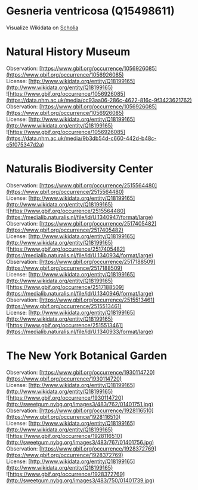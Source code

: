 
Gesneria ventricosa (Q15498611)
===============================
  
Visualize Wikidata on [Scholia](https://scholia.toolforge.org/taxon/Q15498611)
# Natural History Museum
  
Observation: [https://www.gbif.org/occurrence/1056926085](https://www.gbif.org/occurrence/1056926085)  
License: [http://www.wikidata.org/entity/Q18199165](http://www.wikidata.org/entity/Q18199165)  
![https://www.gbif.org/occurrence/1056926085](https://data.nhm.ac.uk/media/cc93aa06-286c-4622-816c-9f3423621762)  
Observation: [https://www.gbif.org/occurrence/1056926085](https://www.gbif.org/occurrence/1056926085)  
License: [http://www.wikidata.org/entity/Q18199165](http://www.wikidata.org/entity/Q18199165)  
![https://www.gbif.org/occurrence/1056926085](https://data.nhm.ac.uk/media/9b3db54d-c660-442d-b48c-c5f075347d2a)
# Naturalis Biodiversity Center
  
Observation: [https://www.gbif.org/occurrence/2515564480](https://www.gbif.org/occurrence/2515564480)  
License: [http://www.wikidata.org/entity/Q18199165](http://www.wikidata.org/entity/Q18199165)  
![https://www.gbif.org/occurrence/2515564480](https://medialib.naturalis.nl/file/id/U.1340947/format/large)  
Observation: [https://www.gbif.org/occurrence/2517405482](https://www.gbif.org/occurrence/2517405482)  
License: [http://www.wikidata.org/entity/Q18199165](http://www.wikidata.org/entity/Q18199165)  
![https://www.gbif.org/occurrence/2517405482](https://medialib.naturalis.nl/file/id/U.1340934/format/large)  
Observation: [https://www.gbif.org/occurrence/2517188509](https://www.gbif.org/occurrence/2517188509)  
License: [http://www.wikidata.org/entity/Q18199165](http://www.wikidata.org/entity/Q18199165)  
![https://www.gbif.org/occurrence/2517188509](https://medialib.naturalis.nl/file/id/U.1340946/format/large)  
Observation: [https://www.gbif.org/occurrence/2515513461](https://www.gbif.org/occurrence/2515513461)  
License: [http://www.wikidata.org/entity/Q18199165](http://www.wikidata.org/entity/Q18199165)  
![https://www.gbif.org/occurrence/2515513461](https://medialib.naturalis.nl/file/id/U.1340933/format/large)
# The New York Botanical Garden
  
Observation: [https://www.gbif.org/occurrence/1930114720](https://www.gbif.org/occurrence/1930114720)  
License: [http://www.wikidata.org/entity/Q18199165](http://www.wikidata.org/entity/Q18199165)  
![https://www.gbif.org/occurrence/1930114720](http://sweetgum.nybg.org/images3/483/762/01401751.jpg)  
Observation: [https://www.gbif.org/occurrence/1928116510](https://www.gbif.org/occurrence/1928116510)  
License: [http://www.wikidata.org/entity/Q18199165](http://www.wikidata.org/entity/Q18199165)  
![https://www.gbif.org/occurrence/1928116510](http://sweetgum.nybg.org/images3/483/767/01401756.jpg)  
Observation: [https://www.gbif.org/occurrence/1928372769](https://www.gbif.org/occurrence/1928372769)  
License: [http://www.wikidata.org/entity/Q18199165](http://www.wikidata.org/entity/Q18199165)  
![https://www.gbif.org/occurrence/1928372769](http://sweetgum.nybg.org/images3/483/750/01401739.jpg)